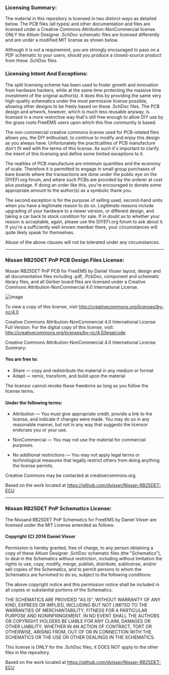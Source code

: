 ﻿### Licensing Summary:

The material in this repository is licensed in two distinct ways as detailed below. The PCB files (all types) and
other documentation and files are licensed under a Creative Commons Attribution-NonCommercial license. 
ONLY the Altium Designer .SchDoc schematic files are licensed differently and are under a modified MIT license as shown below.

Although it is not a requirement, you are strongly encouraged to pass on a PDF schematic to your users, should you
produce a closed-source product from these .SchDoc files.

### Licensing Intent And Exceptions:

The split licensing scheme has been used to foster growth and innovation from hardware hackers, while at the same
time protecting the massive time investment of the original author(s). It does this by providing the same very
high-quality schematics under the most permissive license possible, allowing other designs to be freely based on
these .SchDoc files. The PCB design and artwork, however, which is much less reusable anyway, is licensed in a more
restrictive way that's still free enough to allow DIY use by the grass roots FreeEMS users upon which this fine
community is based.

The non-commercial creative commons license used for PCB-related files allows you, the DIY enthusiast, to continue
to modify and enjoy this design as you always have. Unfortunately the practicalities of PCB manufacture don't fit
well with the terms of this license. As such it's important to clarify the intent of this licensing and define
some limited exceptions to it.

The realities of PCB manufacture are minimum quantities and the economy of scale. Therefore it is permitted to
engage in small group purchases of bare boards where the transactions are done under the public eye on the
DIYEFI.org forum, and where such PCBs are provided by the orderer at cost plus postage. If doing an order like
this, you're encouraged to donate some appropriate amount to the author(s) as a symbolic thank you.

The second exception is for the purpose of selling used, second-hand units when you have a legitimate reason to
do so. Legitimate reasons include upgrading of your hardware to a newer version, or different design, and taking
a car back to stock condition for sale. If in doubt as to whether your reason is acceptable, again, please use
the DIYEFI.org forum to ask about it. If you're a sufficiently well-known member there, your circumstances will
quite likely speak for themselves.

Abuse of the above clauses will not be tolerated under any circumstances.

----------------------------------------

### Nissan RB25DET PnP PCB Design Files License:

Nissan RB25DET PnP PCB for FreeEMS by Daniel Visser layout, design and all documentation files including .pdf, .PcbDoc, component and schematic library files, and all 
Gerber board files are licensed under a Creative Commons Attribution-NonCommercial 4.0 International License.

![image](http://i.creativecommons.org/l/by-nc/4.0/88x31.png)

To view a copy of this license, visit http://creativecommons.org/licenses/by-nc/4.0

Creative Commons Attribution-NonCommercial 4.0 International License Full Version:
For the digital copy of this license, visit: http://creativecommons.org/licenses/by-nc/4.0/legalcode

Creative Commons Attribution-NonCommercial 4.0 International License Summary:

#### You are free to:
* Share — copy and redistribute the material in any medium or format
* Adapt — remix, transform, and build upon the material 

The licensor cannot revoke these freedoms as long as you follow the license terms.

#### Under the following terms:

* Attribution — You must give appropriate credit, provide a link to the license, and indicate if changes were made. 
You may do so in any reasonable manner, but not in any way that suggests the licensor endorses you or your use. 

* NonCommercial — You may not use the material for commercial purposes. 

* No additional restrictions — You may not apply legal terms or technological measures that legally restrict others 
from doing anything the license permits. 

Creative Commons may be contacted at creativecommons.org. 

Based on the work located at https://github.com/dvisser/Nissan-RB25DET-ECU

----------------------------------------

### Nissan RB25DET PnP Schematics License:

The Nissand RB25DET PnP Schematics for FreeEMS by Daniel Visser are licensed under the MIT License amended as follows: 

#### Copyright (C) 2014 Daniel Visser

Permission is hereby granted, free of charge, to any person obtaining a copy of 
these Altium Designer .SchDoc schematic files (the "Schematics"), to deal in the Schematics without 
restriction, including without limitation the rights to use, copy, modify, merge, 
publish, distribute, sublicense, and/or sell copies of the Schematics, and to permit 
persons to whom the Schematics are furnished to do so, subject to the following conditions:

The above copyright notice and this permission notice shall be included in all copies 
or substantial portions of the Schematics.

THE SCHEMATICS ARE PROVIDED "AS IS", WITHOUT WARRANTY OF ANY KIND, EXPRESS OR IMPLIED, 
INCLUDING BUT NOT LIMITED TO THE WARRANTIES OF MERCHANTABILITY, FITNESS FOR A PARTICULAR 
PURPOSE AND NONINFRINGEMENT. IN NO EVENT SHALL THE AUTHORS OR COPYRIGHT HOLDERS BE LIABLE 
FOR ANY CLAIM, DAMAGES OR OTHER LIABILITY, WHETHER IN AN ACTION OF CONTRACT, TORT OR 
OTHERWISE, ARISING FROM, OUT OF OR IN CONNECTION WITH THE SCHEMATICS OR THE USE OR OTHER 
DEALINGS IN THE SCHEMATICS.

This license is ONLY for the .SchDoc files, it DOES NOT apply to the other files in the repository.

Based on the work located at https://github.com/dvisser/Nissan-RB25DET-ECU

